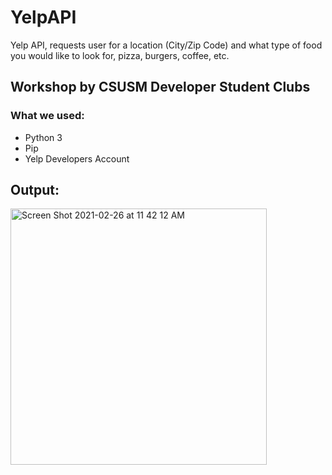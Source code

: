 # YelpAPI
Yelp API, requests user for a location (City/Zip Code) and what type of food you would like to look for, pizza, burgers, coffee, etc.

## Workshop by CSUSM Developer Student Clubs
### What we used:
- Python 3
- Pip
- Yelp Developers Account

## Output:

<img width="410" alt="Screen Shot 2021-02-26 at 11 42 12 AM" src="https://user-images.githubusercontent.com/71845592/109347373-f1c1ce00-7827-11eb-91f8-b0825eddb1b7.png">
